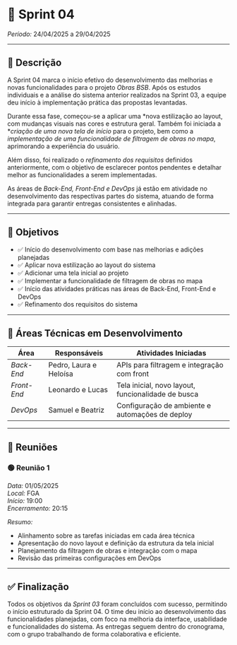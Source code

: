 # 🏁 Sprint 04  
*Período:* 24/04/2025 a 29/04/2025

---

## 📝 Descrição

A Sprint 04 marca o início efetivo do desenvolvimento das melhorias e novas funcionalidades para o projeto *Obras BSB*. Após os estudos individuais e a análise do sistema anterior realizados na Sprint 03, a equipe deu início à implementação prática das propostas levantadas.

Durante essa fase, começou-se a aplicar uma *nova estilização ao layout, com mudanças visuais nas cores e estrutura geral. Também foi iniciada a **criação de uma nova tela de início* para o projeto, bem como a *implementação de uma funcionalidade de filtragem de obras no mapa*, aprimorando a experiência do usuário.

Além disso, foi realizado o *refinamento dos requisitos* definidos anteriormente, com o objetivo de esclarecer pontos pendentes e detalhar melhor as funcionalidades a serem implementadas.

As áreas de *Back-End, Front-End e DevOps* já estão em atividade no desenvolvimento das respectivas partes do sistema, atuando de forma integrada para garantir entregas consistentes e alinhadas.

---

## 🎯 Objetivos

- ✅ Início do desenvolvimento com base nas melhorias e adições planejadas  
- ✅ Aplicar nova estilização ao layout do sistema  
- ✅ Adicionar uma tela inicial ao projeto  
- ✅ Implementar a funcionalidade de filtragem de obras no mapa  
- ✅ Início das atividades práticas nas áreas de Back-End, Front-End e DevOps  
- ✅ Refinamento dos requisitos do sistema  

---

## 👥 Áreas Técnicas em Desenvolvimento

| Área          | Responsáveis             | Atividades Iniciadas                                      |
|---------------|---------------------------|------------------------------------------------------------|
| *Back-End*  | Pedro, Laura e Heloísa    | APIs para filtragem e integração com front                |
| *Front-End* | Leonardo e Lucas          | Tela inicial, novo layout, funcionalidade de busca        |
| *DevOps*    | Samuel e Beatriz          | Configuração de ambiente e automações de deploy           |

---

## 📆 Reuniões

### 🟢 Reunião 1  
*Data:* 01/05/2025  
*Local:* FGA  
*Início:* 19:00  
*Encerramento:* 20:15  

*Resumo:*  
- Alinhamento sobre as tarefas iniciadas em cada área técnica  
- Apresentação do novo layout e definição da estrutura da tela inicial  
- Planejamento da filtragem de obras e integração com o mapa  
- Revisão das primeiras configurações em DevOps  

---

## ✅ Finalização

Todos os objetivos da *Sprint 03* foram concluídos com sucesso, permitindo o início estruturado da Sprint 04. O time deu início ao desenvolvimento das funcionalidades planejadas, com foco na melhoria da interface, usabilidade e funcionalidades do sistema. As entregas seguem dentro do cronograma, com o grupo trabalhando de forma colaborativa e eficiente.
